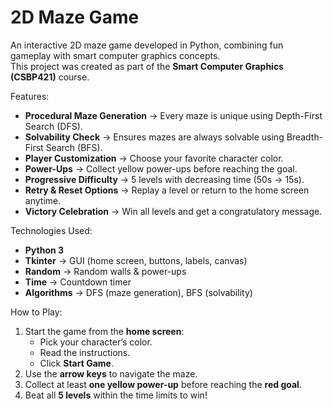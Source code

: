 # 2D Maze Game
An interactive 2D maze game developed in Python, combining fun gameplay with smart computer graphics concepts.  
This project was created as part of the **Smart Computer Graphics (CSBP421)** course.


Features:
- **Procedural Maze Generation** → Every maze is unique using Depth-First Search (DFS).
- **Solvability Check** → Ensures mazes are always solvable using Breadth-First Search (BFS).
- **Player Customization** → Choose your favorite character color.
- **Power-Ups** → Collect yellow power-ups before reaching the goal.
- **Progressive Difficulty** → 5 levels with decreasing time (50s → 15s).
- **Retry & Reset Options** → Replay a level or return to the home screen anytime.
- **Victory Celebration** → Win all levels and get a congratulatory message.


Technologies Used:
- **Python 3**
- **Tkinter** → GUI (home screen, buttons, labels, canvas)
- **Random** → Random walls & power-ups
- **Time** → Countdown timer
- **Algorithms** → DFS (maze generation), BFS (solvability)

How to Play:
1. Start the game from the **home screen**:
   - Pick your character’s color.
   - Read the instructions.
   - Click **Start Game**.
2. Use the **arrow keys** to navigate the maze.
3. Collect at least **one yellow power-up** before reaching the **red goal**.
4. Beat all **5 levels** within the time limits to win!


